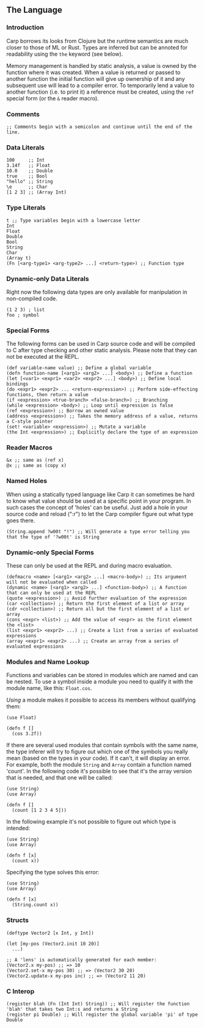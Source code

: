 ## The Language

### Introduction
Carp borrows its looks from Clojure but the runtime semantics are much closer to those of ML or Rust.
Types are inferred but can be annoted for readability using the ```the``` keyword (see below).

Memory management is handled by static analysis, a value is owned by the function where it was created.
When a value is returned or passed to another function the initial function will give up ownership of it
and any subsequent use will lead to a compiler error. To temporarily lend a value to another function
(i.e. to print it) a reference must be created, using the ```ref``` special form (or the ```&``` reader macro).

### Comments
```
;; Comments begin with a semicolon and continue until the end of the line.
```

### Data Literals
```
100     ;; Int
3.14f   ;; Float
10.0    ;; Double
true    ;; Bool
"hello" ;; String
\e      ;; Char
[1 2 3] ;; (Array Int)
```

### Type Literals
```
t ;; Type variables begin with a lowercase letter
Int
Float
Double
Bool
String
Char
(Array t)
(Fn [<arg-type1> <arg-type2> ...] <return-type>) ;; Function type
```

### Dynamic-only Data Literals
Right now the following data types are only available for manipulation in non-compiled code.

```
(1 2 3) ; list
foo ; symbol
```

### Special Forms
The following forms can be used in Carp source code and will be compiled to C after type checking 
and other static analysis. Please note that they can not be executed at the REPL.

```
(def variable-name value) ;; Define a global variable
(defn function-name [<arg1> <arg2> ...] <body>) ;; Define a function
(let [<var1> <expr1> <var2> <expr2> ...] <body>) ;; Define local bindings
(do <expr1> <expr2> ... <return-expression>) ;; Perform side-effecting functions, then return a value
(if <expression> <true-branch> <false-branch>) ;; Branching
(while <expression> <body>) ;; Loop until expression is false
(ref <expression>) ;; Borrow an owned value
(address <expression>) ;; Takes the memory address of a value, returns a C-style pointer
(set! <variable> <expression>) ;; Mutate a variable
(the Int <expression>) ;; Explicitly declare the type of an expression
```

### Reader Macros
```
&x ;; same as (ref x)
@x ;; same as (copy x)
```

### Named Holes
When using a statically typed language like Carp it can sometimes be hard to know what value should
be used at a specific point in your program. In such cases the concept of 'holes' can be useful. Just
add a hole in your source code and reload (":r") to let the Carp compiler figure out what type goes there.

```
(String.append ?w00t "!") ;; Will generate a type error telling you that the type of '?w00t' is String
```

### Dynamic-only Special Forms
These can only be used at the REPL and during macro evaluation.

```
(defmacro <name> [<arg1> <arg2> ...] <macro-body>) ;; Its argument will not be evaluated when called
(dynamic <name> [<arg1> <arg2> ...] <function-body>) ;; A function that can only be used at the REPL
(quote <expression>) ;; Avoid further evaluation of the expression
(car <collection>) ;; Return the first element of a list or array
(cdr <collection>) ;; Return all but the first element of a list or array
(cons <expr> <list>) ;; Add the value of <expr> as the first element the <list>
(list <expr1> <expr2> ...) ;; Create a list from a series of evaluated expressions
(array <expr1> <expr2> ...) ;; Create an array from a series of evaluated expressions
```

### Modules and Name Lookup
Functions and variables can be stored in modules which are named and can be nested. To use a symbol inside a module
you need to qualify it with the module name, like this: ```Float.cos```.

*Using* a module makes it possible to access its members without qualifying them:

```
(use Float)

(defn f []
  (cos 3.2f))
```

If there are several used modules that contain symbols with the same name, the type inferer will try to figure
out which one of the symbols you really mean (based on the types in your code). If it can't, it will display an error.
For example, both the module ```String``` and ```Array``` contain a function named 'count'. In the following code it's
possible to see that it's the array version that is needed, and that one will be called:

```
(use String)
(use Array)

(defn f []
  (count [1 2 3 4 5]))
```

In the following example it's not possible to figure out which type is intended:
```
(use String)
(use Array)

(defn f [x]
  (count x))
```

Specifying the type solves this error:
```
(use String)
(use Array)

(defn f [x]
  (String.count x))
```

### Structs
```
(deftype Vector2 [x Int, y Int])

(let [my-pos (Vector2.init 10 20)]
  ...)

;; A 'lens' is automatically generated for each member:
(Vector2.x my-pos) ;; => 10
(Vector2.set-x my-pos 30) ;; => (Vector2 30 20)
(Vector2.update-x my-pos inc) ;; => (Vector2 11 20)
```

### C Interop
```
(register blah (Fn (Int Int) String)) ;; Will register the function 'blah' that takes two Int:s and returns a String
(register pi Double) ;; Will register the global variable 'pi' of type Double
```

